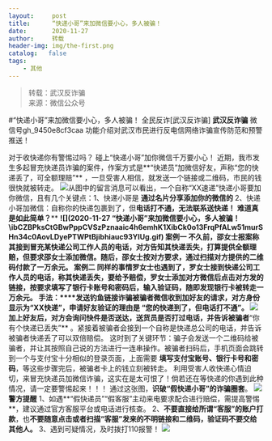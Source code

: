 ```yaml
---
layout:     post
title:      “快递小哥”来加微信要小心，多人被骗！
date:       2020-11-27
author:     转载
header-img: img/the-first.png
catalog:   false
tags:
    - 其他
---
```


<blockquote><p>转载：武汉反诈骗<br>
来源：微信公众号</p></blockquote>

#“快递小哥”来加微信要小心，多人被骗！
全民反诈[武汉反诈骗]
**武汉反诈骗**
微信号gh_9450e8cf3caa
功能介绍对武汉市民进行反电信网络诈骗宣传防范和预警推送！

对于收快递你有警惕过吗？
碰上“快递小哥”加你微信千万要小心！
近期，我市发生多起冒充快递员诈骗的案件，作案方式是**“快递员”加微信好友，声称“您的快递丢了，可全额理赔”**
，一旦受害人相信，就发送一个链接或二维码，市民的钱很快就被转走。
![]({{site.baseurl}}/postimg/RT9XD5E0r2I3KTmPHPbn4hLdTATgWwibVfduULbXUMLLUUeon4ibicMia0wJWlEgofPWQXsfV0WIs6J20Zk1iaW9poA.jpeg)从图中的留言消息可以看出，一个自称“XX速递”快递小哥要加你微信，且有几个关键点：1、快递小哥是
**通过名片分享添加你的微信的**
2、快递小哥加微信：自称你的快递包裹到了，但**电话打不通，无法联系送快递！**
**难道真是如此简单？****
**![](2020-11-27
“快递小哥”来加微信要小心，多人被骗！\\ibCZBPksCtGBwPppCVSzPznaaic4h6emhK1XibCk0o13FrqPfALw51murSHn34c0AovLDyePTWPtBjibhiauc93YIUg.gif)
**案例一**
不久前，邵女士报案称其接到冒充某快递公司工作人员的电话，对方告知其快递丢失，打算提供全额理赔，但要求邵女士添加微信。随后，邵女士按对方要求，通过扫描对方提供的二维码付款了一万余元。
**案例二**
同样的事情罗女士也遇到了，罗女士接到快递公司工作人员的电话，称其快递丢失，要给予赔偿，罗女士添加对方微信后点击对方发的链接，按要求填写了银行卡账号和密码后，输入验证码，随即发现银行卡被转走一万余元。
**手法：****发送钓鱼链接诈骗**被骗者微信收到加好友的请求，对方身份显示为“XX快递”，申请好友验证的理由是
**“您的快递到了，但电话打不通”**。
![]({{site.baseurl}}/postimg/gMOVU7iaHgq1VpCmHhGSrpLaluTRKOEqNA3ngHzSxPKuHtRVqESybgrRI9GHDYdKF6Z9N4iaWjZcn0K1bgBPfNHg.jpeg)
加上好友后，对方会询问快件是否送达，送货员是否打过电话，并告诉被骗者**“你有个快递已丢失”**
。紧接着被骗者会接到一个自称是快递总公司的电话，并告诉被骗者快递丢了可以双倍赔偿。
这时到了关键环节：骗子会发送一个二维码给被骗者，并让其按照自己说的方法进行一连串操作。被骗者扫码后，手机页面会跳转到一个与支付宝十分相似的登录页面，上面需要
**填写支付宝账号、银行卡号和密码**，等这些步骤完后，被骗者卡上的钱立刻被转走。
利用受害人收快递心情迫切，来冒充快递员加微信诈骗，这实在是太可恨了！倘若还在等快递的你遇到此种情况，请一定要警惕起来！！！
通过这张图，**识破“假快递小哥”的诈骗圈套**。
![]({{site.baseurl}}/postimg/fDabsGkvnb0Xw40Rwxic4UccN22KNqUeicqQpg5YtkFElSscw6fu3vmichSt2icttn0Xf4huMYlhTnqCXAcTXIVSTw.jpeg)
**警方提醒**
1、如遇**“假快递员”“假客服”主动来电要求配合进行赔偿，需提高警惕**，建议通过官方客服平台或电话进行核查。
2、**不要直接给所谓“客服”的账户打款**，也**不要随意点击或者扫描“客服”发来的不明链接和二维码，验证码不要交给其他人。**
3、遇到可疑情况，及时拨打110报警！
![]({{site.baseurl}}/postimg/8wBAcE4t1v5k194VfD25hPAECPZsMCK9pBgqiakLkQ9ftic2qY17rtuszWb8fUIzOV3hnYvWa4hCEJBCrc6mhKsA.jpeg)
